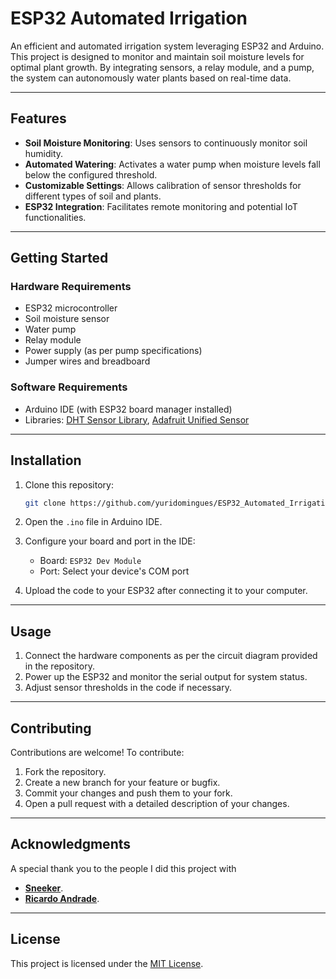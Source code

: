 # ESP32 Automated Irrigation

An efficient and automated irrigation system leveraging ESP32 and Arduino. This project is designed to monitor and maintain soil moisture levels for optimal plant growth. By integrating sensors, a relay module, and a pump, the system can autonomously water plants based on real-time data.

---

## Features
- **Soil Moisture Monitoring**: Uses sensors to continuously monitor soil humidity.
- **Automated Watering**: Activates a water pump when moisture levels fall below the configured threshold.
- **Customizable Settings**: Allows calibration of sensor thresholds for different types of soil and plants.
- **ESP32 Integration**: Facilitates remote monitoring and potential IoT functionalities.

---

## Getting Started
### Hardware Requirements
- ESP32 microcontroller
- Soil moisture sensor
- Water pump
- Relay module
- Power supply (as per pump specifications)
- Jumper wires and breadboard

### Software Requirements
- Arduino IDE (with ESP32 board manager installed)
- Libraries: [DHT Sensor Library](https://github.com/adafruit/DHT-sensor-library), [Adafruit Unified Sensor](https://github.com/adafruit/Adafruit_Sensor)

---

## Installation
1. Clone this repository:
   ```bash
   git clone https://github.com/yuridomingues/ESP32_Automated_Irrigation.git
   ```

2. Open the `.ino` file in Arduino IDE.

3. Configure your board and port in the IDE:
   - Board: `ESP32 Dev Module`
   - Port: Select your device's COM port

4. Upload the code to your ESP32 after connecting it to your computer.

---

## Usage
1. Connect the hardware components as per the circuit diagram provided in the repository.
2. Power up the ESP32 and monitor the serial output for system status.
3. Adjust sensor thresholds in the code if necessary.

---

## Contributing
Contributions are welcome! To contribute:
1. Fork the repository.
2. Create a new branch for your feature or bugfix.
3. Commit your changes and push them to your fork.
4. Open a pull request with a detailed description of your changes.

---

## Acknowledgments
A special thank you to the people I did this project with

- [**Sneeker**](hhttps://github.com/TechSneeker).
- [**Ricardo Andrade**](https://github.com/ric-cfan).

---

## License
This project is licensed under the [MIT License](LICENSE).

